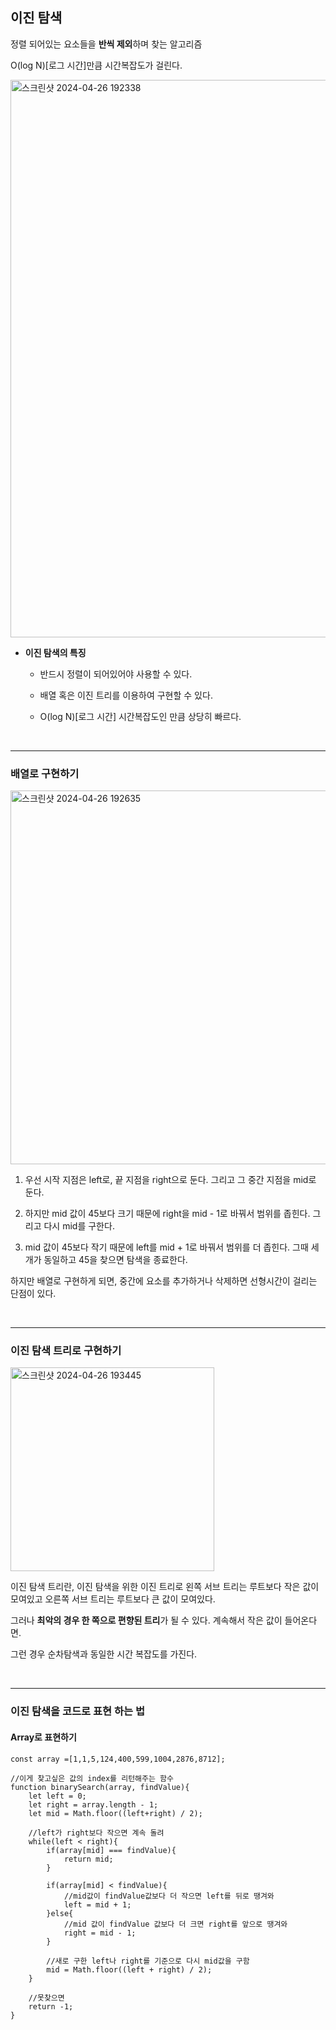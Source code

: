 ## 이진 탐색

정렬 되어있는 요소들을 **반씩 제외**하며 찾는 알고리즘

O(log N)[로그 시간]만큼 시간복잡도가 걸린다.

<img width="892" alt="스크린샷 2024-04-26 192338" src="https://github.com/yookeunbyul/cs-study/assets/91243651/7fafac09-3667-4cdd-b27b-9bf87f52108c">

<br />

- **이진 탐색의 특징**

  - 반드시 정렬이 되어있어야 사용할 수 있다.

  - 배열 혹은 이진 트리를 이용하여 구현할 수 있다.

  - O(log N)[로그 시간] 시간복잡도인 만큼 상당히 빠르다.

<br />

---

### 배열로 구현하기

<img width="598" alt="스크린샷 2024-04-26 192635" src="https://github.com/yookeunbyul/cs-study/assets/91243651/58d30da8-fdbf-40c9-891e-27c3dd70640e">

1. 우선 시작 지점은 left로, 끝 지점을 right으로 둔다. 그리고 그 중간 지점을 mid로 둔다.

2. 하지만 mid 값이 45보다 크기 때문에 right을 mid - 1로 바꿔서 범위를 좁힌다. 그리고 다시 mid를 구한다.

3. mid 값이 45보다 작기 때문에 left를 mid + 1로 바꿔서 범위를 더 좁힌다. 그때 세개가 동일하고 45을 찾으면 탐색을 종료한다.

하지만 배열로 구현하게 되면, 중간에 요소를 추가하거나 삭제하면 선형시간이 걸리는 단점이 있다.

<br />

---

### 이진 탐색 트리로 구현하기

<img width="326" alt="스크린샷 2024-04-26 193445" src="https://github.com/yookeunbyul/cs-study/assets/91243651/80131f51-8db9-4ec0-ae67-8160932f1199">

이진 탐색 트리란, 이진 탐색을 위한 이진 트리로 왼쪽 서브 트리는 루트보다 작은 값이 모여있고 오른쪽 서브 트리는 루트보다 큰 값이 모여있다.

그러나 **최악의 경우 한 쪽으로 편향된 트리**가 될 수 있다. 계속해서 작은 값이 들어온다면.

그런 경우 순차탐색과 동일한 시간 복잡도를 가진다.

<br />

---

### 이진 탐색을 코드로 표현 하는 법

#### Array로 표현하기

```
const array =[1,1,5,124,400,599,1004,2876,8712];

//이게 찾고싶은 값의 index를 리턴해주는 함수
function binarySearch(array, findValue){
    let left = 0;
    let right = array.length - 1;
    let mid = Math.floor((left+right) / 2);

    //left가 right보다 작으면 계속 돌려
    while(left < right){
        if(array[mid] === findValue){
            return mid;
        }

        if(array[mid] < findValue){
            //mid값이 findValue값보다 더 작으면 left를 뒤로 땡겨와
            left = mid + 1;
        }else{
            //mid 값이 findValue 값보다 더 크면 right를 앞으로 땡겨와
            right = mid - 1;
        }

        //새로 구한 left나 right를 기준으로 다시 mid값을 구함
        mid = Math.floor((left + right) / 2);
    }

    //못찾으면
    return -1;
}
```
